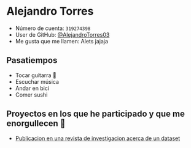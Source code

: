 # Alejandro Torres

- Número de cuenta: `319274398`
- User de GitHub: [@AlejandroTorres03](https://github.com/AlejandroTorres03)
- Me gusta que me llamen: Alets jajaja

## Pasatiempos

- Tocar guitarra 🎸  
- Escuchar música  
- Andar en bici
- Comer sushi

## Proyectos en los que he participado y que me enorgullecen 🖤

- [Publicacion en una revista de investigacion acerca de un dataset](https://zenodo.org/records/14827680)
